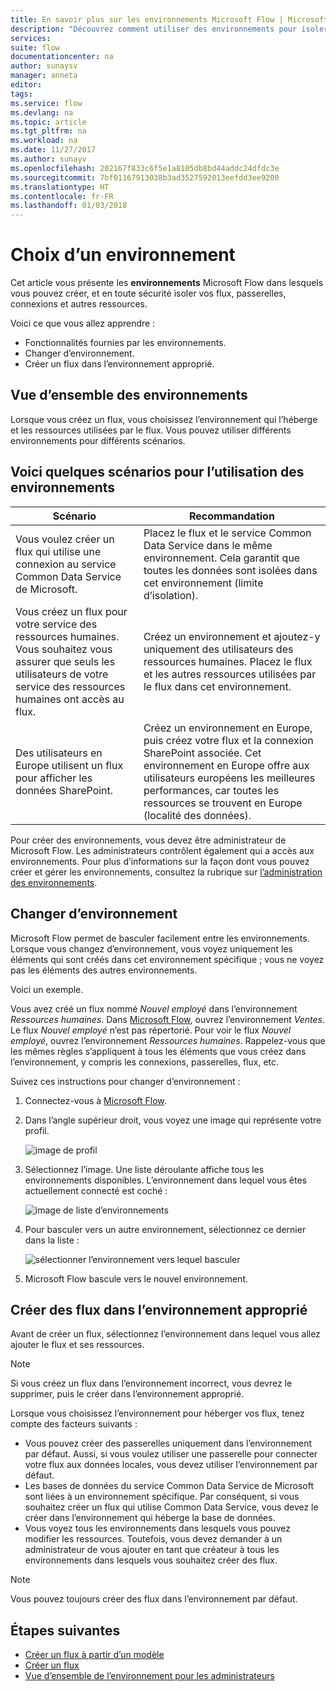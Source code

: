 ```yaml
---
title: En savoir plus sur les environnements Microsoft Flow | Microsoft Docs
description: "Découvrez comment utiliser des environnements pour isoler vos flux"
services: 
suite: flow
documentationcenter: na
author: sunaysv
manager: anneta
editor: 
tags: 
ms.service: flow
ms.devlang: na
ms.topic: article
ms.tgt_pltfrm: na
ms.workload: na
ms.date: 11/27/2017
ms.author: sunayv
ms.openlocfilehash: 202167f833c6f5e1a8105db8bd44addc24dfdc3e
ms.sourcegitcommit: 7bf01167913038b3ad3527592013eefdd3ee9200
ms.translationtype: HT
ms.contentlocale: fr-FR
ms.lasthandoff: 01/03/2018
---
```

# <a name="choosing-an-environment"></a>Choix d’un environnement

Cet article vous présente les **environnements** Microsoft Flow dans lesquels vous pouvez créer, et en toute sécurité isoler vos flux, passerelles, connexions et autres ressources.

Voici ce que vous allez apprendre :

* Fonctionnalités fournies par les environnements.
* Changer d’environnement.
* Créer un flux dans l’environnement approprié.

## <a name="environments-overview"></a>Vue d’ensemble des environnements

Lorsque vous créez un flux, vous choisissez l’environnement qui l’héberge et les ressources utilisées par le flux. Vous pouvez utiliser différents environnements pour différents scénarios.

## <a name="here-are-a-few-scenarios-for-using-environments"></a>Voici quelques scénarios pour l’utilisation des environnements

Scénario|Recommandation
-----|-----
Vous voulez créer un flux qui utilise une connexion au service Common Data Service de Microsoft.|Placez le flux et le service Common Data Service dans le même environnement. Cela garantit que toutes les données sont isolées dans cet environnement (limite d’isolation).
Vous créez un flux pour votre service des ressources humaines. Vous souhaitez vous assurer que seuls les utilisateurs de votre service des ressources humaines ont accès au flux.|Créez un environnement et ajoutez-y uniquement des utilisateurs des ressources humaines. Placez le flux et les autres ressources utilisées par le flux dans cet environnement.
Des utilisateurs en Europe utilisent un flux pour afficher les données SharePoint.|Créez un environnement en Europe, puis créez votre flux et la connexion SharePoint associée. Cet environnement en Europe offre aux utilisateurs européens les meilleures performances, car toutes les ressources se trouvent en Europe (localité des données).

Pour créer des environnements, vous devez être administrateur de Microsoft Flow. Les administrateurs contrôlent également qui a accès aux environnements. Pour plus d’informations sur la façon dont vous pouvez créer et gérer les environnements, consultez la rubrique sur [l’administration des environnements](environments-overview-admin.md).

## <a name="switching-environments"></a>Changer d’environnement

Microsoft Flow permet de basculer facilement entre les environnements. Lorsque vous changez d’environnement, vous voyez uniquement les éléments qui sont créés dans cet environnement spécifique ; vous ne voyez pas les éléments des autres environnements.

Voici un exemple.

Vous avez créé un flux nommé *Nouvel employé* dans l’environnement *Ressources humaines*. Dans [Microsoft Flow](https://flow.microsoft.com), ouvrez l’environnement *Ventes*. Le flux *Nouvel employé* n’est pas répertorié. Pour voir le flux *Nouvel employé*, ouvrez l’environnement *Ressources humaines*. Rappelez-vous que les mêmes règles s’appliquent à tous les éléments que vous créez dans l’environnement, y compris les connexions, passerelles, flux, etc.

Suivez ces instructions pour changer d’environnement :

1. Connectez-vous à [Microsoft Flow](https://flow.microsoft.com).
1. Dans l’angle supérieur droit, vous voyez une image qui représente votre profil.

   ![image de profil](./media/environments-overview-maker/default-environment.png)

1. Sélectionnez l’image. Une liste déroulante affiche tous les environnements disponibles. L’environnement dans lequel vous êtes actuellement connecté est coché :

   ![image de liste d’environnements](./media/environments-overview-maker/all-environments.png)
1. Pour basculer vers un autre environnement, sélectionnez ce dernier dans la liste :

   ![sélectionner l’environnement vers lequel basculer](./media/environments-overview-maker/select-europe.png)
1. Microsoft Flow bascule vers le nouvel environnement.

## <a name="create-flows-in-the-right-environment"></a>Créer des flux dans l’environnement approprié

Avant de créer un flux, sélectionnez l’environnement dans lequel vous allez ajouter le flux et ses ressources.

> [!NOTE]
Si vous créez un flux dans l’environnement incorrect, vous devrez le supprimer, puis le créer dans l’environnement approprié.

Lorsque vous choisissez l’environnement pour héberger vos flux, tenez compte des facteurs suivants :

* Vous pouvez créer des passerelles uniquement dans l’environnement par défaut. Aussi, si vous voulez utiliser une passerelle pour connecter votre flux aux données locales, vous devez utiliser l’environnement par défaut.
* Les bases de données du service Common Data Service de Microsoft sont liées à un environnement spécifique. Par conséquent, si vous souhaitez créer un flux qui utilise Common Data Service, vous devez le créer dans l’environnement qui héberge la base de données.
* Vous voyez tous les environnements dans lesquels vous pouvez modifier les ressources. Toutefois, vous devez demander à un administrateur de vous ajouter en tant que créateur à tous les environnements dans lesquels vous souhaitez créer des flux.

> [!NOTE]
Vous pouvez toujours créer des flux dans l’environnement par défaut.

## <a name="next-steps"></a>Étapes suivantes

* [Créer un flux à partir d’un modèle](get-started-logic-template.md)
* [Créer un flux](get-started-logic-flow.md)
* [Vue d’ensemble de l’environnement pour les administrateurs](environments-overview-admin.md)
